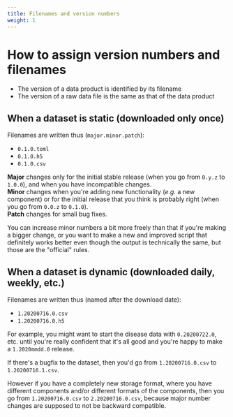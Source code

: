 ```yaml
---
title: Filenames and version numbers
weight: 1
---
```


# How to assign version numbers and filenames

* The version of a data product is identified by its filename
* The version of a raw data file is the same as that of the data product

## When a dataset is static (downloaded only once)

Filenames are written thus (`major.minor.patch`):

* `0.1.0.toml`
* `0.1.0.h5`
* `0.1.0.csv`

**Major** changes only for the initial stable release (when you go from `0.y.z` to `1.0.0`), and when you have incompatible changes.  
**Minor** changes when you're adding new functionality (*e.g.* a new component) or for the initial release that you think is probably right (when you go from `0.0.z` to `0.1.0`).  
**Patch** changes for small bug fixes.

You can increase minor numbers a bit more freely than that if you're making a bigger change, or you want to make a new and improved script that definitely works better even though the output is technically the same, but those are the "official" rules.

## When a dataset is dynamic (downloaded daily, weekly, etc.)

Filenames are written thus (named after the download date):

* `1.20200716.0.csv`
* `1.20200716.0.h5`

For example, you might want to start the disease data with `0.20200722.0`, etc. until you're really confident that it's all good and you're happy to make a `1.2020mmdd.0` release.

If there's a bugfix to the dataset, then you'd go from `1.20200716.0.csv` to `1.20200716.1.csv`.

However if you have a completely new storage format, where you have different components and/or different formats of the components, then you go from `1.20200716.0.csv` to `2.20200716.0.csv`, because major number changes are supposed to not be backward compatible.
